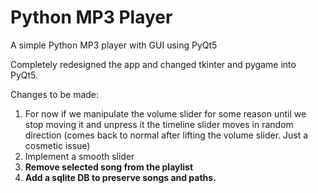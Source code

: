 # Python MP3 Player
 A simple Python MP3 player with GUI using PyQt5

Completely redesigned the app and changed tkinter and pygame into PyQt5.


Changes to be made:
1. For now if we manipulate the volume slider for some reason until we stop moving it and unpress it the timeline slider moves in random direction (comes back to normal after lifting the volume slider. Just a cosmetic issue)
2. Implement a smooth slider
3. __Remove selected song from the playlist__
4. __Add a sqlite DB to preserve songs and paths.__

